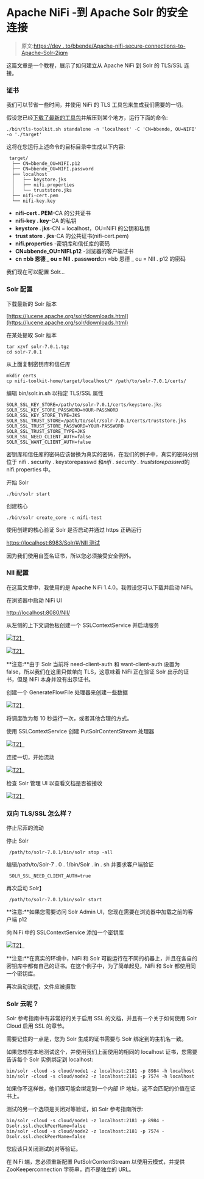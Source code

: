 # Apache NiFi -到 Apache Solr 的安全连接

> 原文:[https://dev . to/bbende/Apache-nifi-secure-connections-to-Apache-Solr-2jgm](https://dev.to/bbende/apache-nifi-secure-connections-to-apache-solr-2jgm)

这篇文章是一个教程，展示了如何建立从 Apache NiFi 到 Solr 的 TLS/SSL 连接。

### 证书

我们可以节省一些时间，并使用 NiFi 的 TLS 工具包来生成我们需要的一切。

假设您已经[下载了最新的工具包](https://nifi.apache.org/download.html)并解压到某个地方，运行下面的命令:

```
./bin/tls-toolkit.sh standalone -n 'localhost' -C 'CN=bbende, OU=NIFI' -o './target' 
```

这将在您运行上述命令的目标目录中生成以下内容:

```
 target/
  ├── CN=bbende_OU=NIFI.p12
  ├── CN=bbende_OU=NIFI.password
  ├── localhost
  │   ├── keystore.jks
  │   ├── nifi.properties
  │   └── truststore.jks
  ├── nifi-cert.pem
  └── nifi-key.key 
```

*   **nifi-cert . PEM**-CA 的公共证书
*   **nifi-key . key**-CA 的私钥
*   **keystore . jks**-CN = localhost，OU=NIFI 的公钥和私钥
*   **trust store . jks**-CA 的公共证书(nifi-cert.pem)
*   **nifi.properties** -密钥库和信任库的密码
*   **CN=bbende_OU=NIFI.p12** -浏览器的客户端证书
*   **cn =bb 恩德 _ ou = NII . password**cn =bb 恩德 _ ou = NII . p12 的密码

我们现在可以配置 Solr…

### Solr 配置

下载最新的 Solr 版本

[https://lucene.apache.org/solr/downloads.html](https://lucene.apache.org/solr/downloads.html)

在某处提取 Solr 版本

```
tar xzvf solr-7.0.1.tgz
cd solr-7.0.1 
```

从上面复制密钥库和信任库

```
mkdir certs
cp nifi-toolkit-home/target/localhost/* /path/to/solr-7.0.1/certs/ 
```

编辑 bin/solr.in.sh 以指定 TLS/SSL 属性

```
SOLR_SSL_KEY_STORE=/path/to/solr-7.0.1/certs/keystore.jks
SOLR_SSL_KEY_STORE_PASSWORD=YOUR-PASSWORD
SOLR_SSL_KEY_STORE_TYPE=JKS
SOLR_SSL_TRUST_STORE=/path/to/solr/solr-7.0.1/certs/truststore.jks
SOLR_SSL_TRUST_STORE_PASSWORD=YOUR-PASSWORD
SOLR_SSL_TRUST_STORE_TYPE=JKS
SOLR_SSL_NEED_CLIENT_AUTH=false
SOLR_SSL_WANT_CLIENT_AUTH=false 
```

密钥库和信任库的密码应该替换为真实的密码，在我们的例子中，真实的密码分别位于 nifi . security . keystorepasswd 和*nifi . security . truststorepasswd*的 nifi.properties 中。

开始 Solr

```
./bin/solr start 
```

创建核心

```
./bin/solr create_core -c nifi-test 
```

使用创建的核心验证 Solr 是否启动并通过 https 正确运行

[https://localhost:8983/Solr/#/NII 测试](https://localhost:8983/solr/#/nifi-test)

因为我们使用自签名证书，所以您必须接受安全例外。

### NII 配置

在这篇文章中，我使用的是 Apache NiFi 1.4.0。我假设您可以下载并启动 NiFi。

在浏览器中启动 NiFi UI

[http://localhost:8080/NII/](http://localhost:8080/nifi/)

从左侧的上下文调色板创建一个 SSLContextService 并启动服务

[![](img/209f63b91599090953136df0e2ecf956.png)T2】](https://res.cloudinary.com/practicaldev/image/fetch/s--FXSL5cXM--/c_limit%2Cf_auto%2Cfl_progressive%2Cq_auto%2Cw_880/http://bbende.github.io/asseimg/nifi-solr-tls/01-nifi-context-palette.png)

[![](img/da38c1833885c0694b9a6941ebb502b9.png)T2】](https://res.cloudinary.com/practicaldev/image/fetch/s--Rio3xV3---/c_limit%2Cf_auto%2Cfl_progressive%2Cq_auto%2Cw_880/http://bbende.github.io/asseimg/nifi-solr-tls/02-nifi-ssl-context.png)

**注意:**由于 Solr 当前将 need-client-auth 和 want-client-auth 设置为 false，所以我们在这里只做单向 TLS，这意味着 NiFi 正在验证 Solr 出示的证书，但是 NiFi 本身并没有出示证书。

创建一个 GenerateFlowFile 处理器来创建一些数据

[![](img/e4fe284190b051a2a4e499ccb5b6a312.png)T2】](https://res.cloudinary.com/practicaldev/image/fetch/s--5mJopUkT--/c_limit%2Cf_auto%2Cfl_progressive%2Cq_auto%2Cw_880/http://bbende.github.io/asseimg/nifi-solr-tls/03-nifi-generate-flow-file.png)

将调度改为每 10 秒运行一次，或者其他合理的方式。

使用 SSLContextService 创建 PutSolrContentStream 处理器

[![](img/1b4135b748f19d55a84d750108433aad.png)T2】](https://res.cloudinary.com/practicaldev/image/fetch/s--S9go1jv8--/c_limit%2Cf_auto%2Cfl_progressive%2Cq_auto%2Cw_880/http://bbende.github.io/asseimg/nifi-solr-tls/04-nifi-put-solr.png)

连接一切，开始流动

[![](img/9a019d26bb811cedff3224d9599b0f2e.png)T2】](https://res.cloudinary.com/practicaldev/image/fetch/s--AayTiYZy--/c_limit%2Cf_auto%2Cfl_progressive%2Cq_auto%2Cw_880/http://bbende.github.io/asseimg/nifi-solr-tls/05-nifi-flow.png)

检查 Solr 管理 UI 以查看文档是否被接收

[![](img/1076a68100614f87c3ff65a194319979.png)T2】](https://res.cloudinary.com/practicaldev/image/fetch/s--ozPWvQXv--/c_limit%2Cf_auto%2Cfl_progressive%2Cq_auto%2Cw_880/http://bbende.github.io/asseimg/nifi-solr-tls/06-solr-admin-query.png)

### 双向 TLS/SSL 怎么样？

停止尼菲的流动

停止 Solr

```
 /path/to/solr-7.0.1/bin/solr stop -all 
```

编辑/path/to/Solr-7 . 0 . 1/bin/Solr . in . sh 并要求客户端验证

```
 SOLR_SSL_NEED_CLIENT_AUTH=true 
```

再次启动 Solr】

```
 /path/to/solr-7.0.1/bin/solr start 
```

**注意:**如果您需要访问 Solr Admin UI，您现在需要在浏览器中加载之前的客户端 p12

向 NiFi 中的 SSLContextService 添加一个密钥库

[![](img/29f29978cdc0ff4d4b7b0743c9a7a876.png)T2】](https://res.cloudinary.com/practicaldev/image/fetch/s--w4ulcpx1--/c_limit%2Cf_auto%2Cfl_progressive%2Cq_auto%2Cw_880/http://bbende.github.io/asseimg/nifi-solr-tls/07-nifi-ssl-context-with-keystore.png)

**注意:**在真实的环境中，NiFi 和 Solr 可能运行在不同的机器上，并且在各自的密钥库中都有自己的证书。在这个例子中，为了简单起见，NiFi 和 Solr 都使用同一个密钥库。

再次启动流程，文件应被摄取

### Solr 云呢？

Solr 参考指南中有非常好的关于启用 SSL 的文档，并且有一个关于如何使用 Solr Cloud 启用 SSL 的章节。

需要记住的一点是，您为 Solr 生成的证书需要与 Solr 绑定到的主机名一致。

如果您想在本地测试这个，并使用我们上面使用的相同的 localhost 证书，您需要告诉每个 Solr 实例绑定到 localhost:

```
bin/solr -cloud -s cloud/node1 -z localhost:2181 -p 8984 -h localhost
bin/solr -cloud -s cloud/node2 -z localhost:2181 -p 7574 -h localhost 
```

如果你不这样做，他们很可能会绑定到一个内部 IP 地址，这不会匹配的价值在证书上。

测试的另一个选项是关闭对等验证，如 Solr 参考指南所示:

```
bin/solr -cloud -s cloud/node1 -z localhost:2181 -p 8984 -Dsolr.ssl.checkPeerName=false
bin/solr -cloud -s cloud/node2 -z localhost:2181 -p 7574 -Dsolr.ssl.checkPeerName=false 
```

您应该只关闭测试的对等验证。

在 NiFi 端，您必须重新配置 PutSolrContentStream 以使用云模式，并提供 ZooKeeperconnection 字符串，而不是独立的 URL。